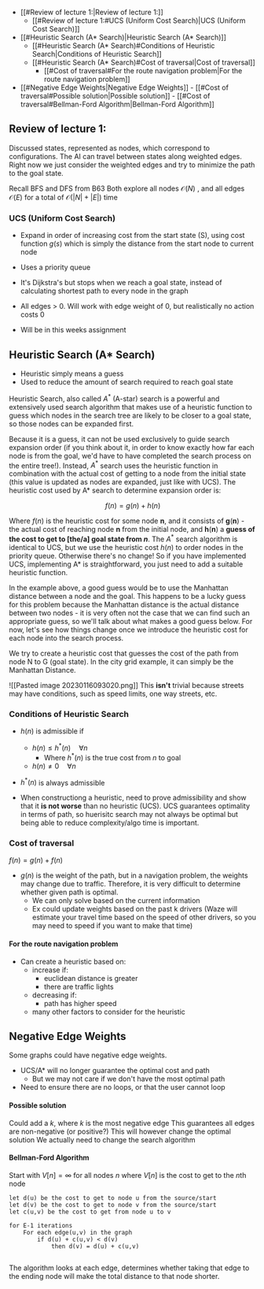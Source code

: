 - [[#Review of lecture 1:|Review of lecture 1:]]
	- [[#Review of lecture 1:#UCS (Uniform Cost Search)|UCS (Uniform Cost Search)]]
- [[#Heuristic Search (A* Search)|Heuristic Search (A* Search)]]
	- [[#Heuristic Search (A* Search)#Conditions of Heuristic Search|Conditions of Heuristic Search]]
	- [[#Heuristic Search (A* Search)#Cost of traversal|Cost of traversal]]
		- [[#Cost of traversal#For the route navigation problem|For the route navigation problem]]
- [[#Negative Edge Weights|Negative Edge Weights]]
		- [[#Cost of traversal#Possible solution|Possible solution]]
		- [[#Cost of traversal#Bellman-Ford Algorithm|Bellman-Ford Algorithm]]

## Review of lecture 1:
Discussed states, represented as nodes, which correspond to configurations. The AI can travel between states along weighted edges.
	Right now we just consider the weighted edges and try to minimize the path to the goal state.

Recall BFS and DFS from B63
	Both explore all nodes $\mathcal{O}(N)$ , and all edges $\mathcal{O}(E)$ for a total of $\mathcal{O}(|N|+|E|)$ time

### UCS (Uniform Cost Search)
- Expand in order of increasing cost from the start state (S), using cost function $g(s)$ which is simply the distance from the start node to current node 
- Uses a priority queue
- It's Dijkstra's but stops when we reach a goal state, instead of calculating shortest path to every node in the graph
- All edges > 0. Will work with edge weight of 0, but realistically no action costs 0

- Will be in this weeks assignment

## Heuristic Search (A* Search)
- Heuristic simply means a guess
- Used to reduce the amount of search required to reach goal state

Heuristic Search, also called $A^*$ (A-star) search is a powerful and extensively used search algorithm that makes use of a heuristic function to guess which nodes in the search tree are likely to be closer to a goal state, so those nodes can be expanded first.

Because it is a guess, it can not be used exclusively to guide search expansion order (if you think about it, in order to know exactly how far each node is from the goal, we'd have to have completed the search process on the entire tree!). Instead, $A^*$ search uses the heuristic function in combination with the actual cost of getting to a node from the initial state (this value is updated as nodes are expanded, just like with UCS).
The heuristic cost used by A* search to determine expansion order is:

$$
f(n)=g(n)+h(n)
$$

Where $f(n)$ is the heuristic cost for some node $\mathbf{n}$, and it consists of $\mathbf{g}(\mathbf{n})$ - the actual cost of reaching node $\mathbf{n}$ from the initial node, and $\mathbf{h}(\mathbf{n})$ a **guess of the cost to get to [the/a] goal state from $n$**.
The $A^*$ search algorithm is identical to UCS, but we use the heuristic cost $h(n)$ to order nodes in the priority queue. Otherwise there's no change! So if you have implemented UCS, implementing A* is straightforward, you just need to add a suitable heuristic function.

In the example above, a good guess would be to use the Manhattan distance between a node and the goal. This happens to be a lucky guess for this problem because the Manhattan distance is the actual distance between two nodes - it is very often not the case that we can find such an appropriate guess, so we'll talk about what makes a good guess below. For now, let's see how things change once we introduce the heuristic cost for each node into the search process.


We try to create a heuristic cost that guesses the cost of the path from node N to G (goal state). In the city grid example, it can simply be the Manhattan Distance.

![[Pasted image 20230116093020.png]]
This **isn't** trivial because streets may have conditions, such as speed limits, one way streets, etc. 

### Conditions of Heuristic Search
- $h(n)$ is admissible if
	- $h(n) \le h^*(n) \quad \forall n$
		- Where $h^*(n)$ is the true cost from $n$ to goal
	- $h(n) \ne 0 \quad \forall n$ 

- $h^*(n)$ is always admissible

- When constructiong a heuristic, need to prove admissibility and show that it **is not worse** than no heuristic (UCS). UCS guarantees optimality in terms of path, so huerisitc search may not always be optimal but being able to reduce complexity/algo time is important.

### Cost of traversal
$f(n) = g(n) + f(n)$
- $g(n)$ is the weight of the path, but in a navigation problem, the weights may change due to traffic. Therefore, it is very difficult to determine whether given path is optimal.
	- We can only solve based on the current information
	- Ex could update weights based on the past k drivers (Waze will estimate your travel time based on the speed of other drivers, so you may need to speed if you want to make that time)

#### For the route navigation problem
- Can create a heuristic based on:
	- increase if: 
		- euclidean distance is greater
		- there are traffic lights
	- decreasing if: 
		- path has higher speed
	- many other factors to consider for the heuristic

## Negative Edge Weights

Some graphs could have negative edge weights. 
- UCS/A* will no longer guarantee the optimal cost and path
	- But we may not care if we don't have the most optimal path
- Need to ensure there are no loops, or that the user cannot loop

#### Possible solution
Could add a $k$, where $k$ is the most negative edge
	This guarantees all edges are non-negative (or positive?)
	This will however change the optimal solution
We actually need to change the search algorithm

#### Bellman-Ford Algorithm
Start with $V[n] = \infty$ for all nodes $n$ where $V[n]$ is the cost to get to the $n$th node
```
let d(u) be the cost to get to node u from the source/start
let d(v) be the cost to get to node v from the source/start
let c(u,v) be the cost to get from node u to v

for E-1 iterations
	For each edge(u,v) in the graph
		if d(u) + c(u,v) < d(v)
			then d(v) = d(u) + c(u,v)
			
```
The algorithm looks at each edge, determines whether taking that edge to the ending node will make the total distance to that node shorter.
